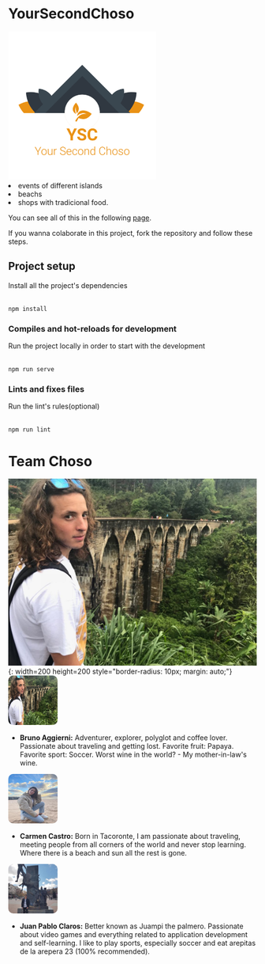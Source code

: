 # YourSecondChoso
<link rel="stylesheet" type="text/css" media="all" href="./src/assets/css/readme.css" />
<img src="./src/assets/logo_transparent.png" title="Logo YourSecondChoso" height=300 width=300 alt="YourSecondChoso" class="logo/>

  **Your Second Choso** it's a SPA that provide you information about Canary Islands Culture. In these app you can find:
- location of "Guachinches"(local restaurant)
- events of different islands
- beachs
- shops with tradicional food.

You can see all of this in the following [page](https://landingysc.netlify.app/).

If you wanna colaborate in this project, fork the repository and follow these steps.

##  Project setup
Install all the project's dependencies
```

npm install

```
###  Compiles and hot-reloads for development
Run the project locally in order to start with the development
```

npm run serve

``` 
###  Lints and fixes files
Run the lint's rules(optional)
```

npm run lint

```
# Team Choso
![Bruno Aggierni](./src/assets/About/br_bruno.jpg "Bruno photo"){: width=200 height=200 style="border-radius: 10px; margin: auto;"}
<img src="./src/assets/About/br_bruno.jpg" alt="Bruno photo" style="height: 100px; width:100px; border-radius: 10px; margin: auto;"/>

- **Bruno Aggierni:** Adventurer, explorer, polyglot and coffee lover. Passionate about traveling and getting lost. Favorite fruit: Papaya. Favorite sport: Soccer. Worst wine in the world? - My mother-in-law's wine.

<img src="./src/assets/About/ca_carmen.jpg" alt="Carmen photo" style="height: 100px; width:100px; border-radius: 10px; margin: auto;"/>

- **Carmen Castro:** Born in Tacoronte, I am passionate about traveling, meeting people from all corners of the world and never stop learning. Where there is a beach and sun all the rest is gone.

<img src="./src/assets/About/jp_juanpa.jpg" alt="Juan Pablo photo" style="height: 100px; width:100px; border-radius: 10px; margin: auto;"/>

- **Juan Pablo Claros:** Better known as Juampi the palmero. Passionate about video games and everything related to application development and self-learning. I like to play sports, especially soccer and eat arepitas de la arepera 23 (100% recommended).
